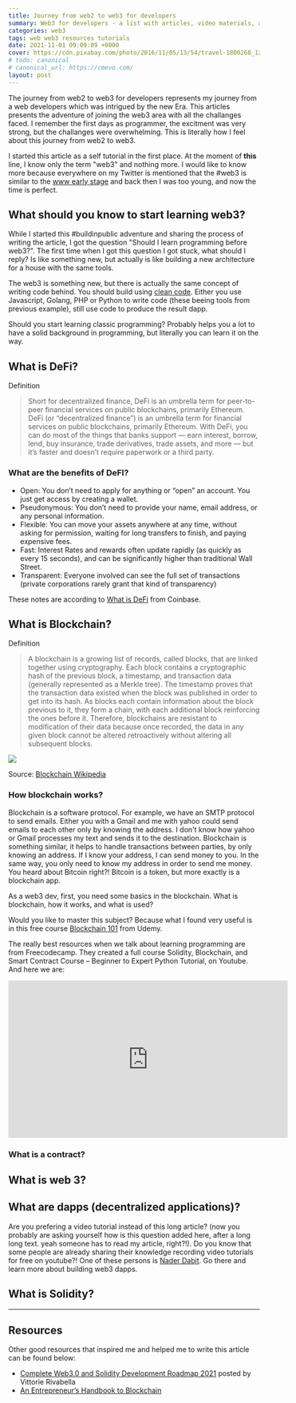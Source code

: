 ```yaml
---
title: Journey from web2 to web3 for developers
summary: Web3 for developers - a list with articles, video materials, and resources about how to achieve independence as a developer
categories: web3
tags: web web3 resources tutorials
date: 2021-11-01 09:09:09 +0000
cover: https://cdn.pixabay.com/photo/2016/11/05/13/54/travel-1800268_1280.jpg
# todo: canonical
# canonical_url: https://cmevo.com/
layout: post
---
```


The journey from web2 to web3 for developers represents my journey from a web developers which was intrigued by the new Era. This articles presents the adventure of joining the web3 area with all the challanges faced. I remember the first days as programmer, the excitment was very strong, but the challanges were overwhelming. This is literally how I feel about this journey from web2 to web3.

I started this article as a self tutorial in the first place. At the moment of **this** line, I know only the term "web3" and nothing more. I would like to know more because everywhere on my Twitter is mentioned that the #web3 is similar to the <a href="https://webfoundation.org/about/vision/history-of-the-web/" target="_blank">www early stage</a> and back then I was too young, and now the time is perfect.

## What should you know to start learning web3?

While I started this #buildinpublic adventure and sharing the process of writing the article, I got the question "Should I learn programming before web3?". The first time when I got this question I got stuck, what should I reply? Is like something new, but actually is like building a new architecture for a house with the same tools.

The web3 is something new, but there is actually the same concept of writing code behind. You should build using <a href="https://www.freecodecamp.org/news/clean-coding-for-beginners/" target="_blank">clean code</a>. Either you use Javascript, Golang, PHP or Python to write code (these beeing tools from previous example), still use code to produce the result dapp.

Should you start learning classic programming? Probably helps you a lot to have a solid background in programming, but literally you can learn it on the way.


## What is DeFi?

Definition

> Short for decentralized finance, DeFi is an umbrella term for peer-to-peer financial services on public blockchains, primarily Ethereum.
> DeFi (or “decentralized finance”) is an umbrella term for financial services on public blockchains, primarily Ethereum. With DeFi, you can do most of the things that banks support — earn interest, borrow, lend, buy insurance, trade derivatives, trade assets, and more — but it’s faster and doesn’t require paperwork or a third party. 

### What are the benefits of DeFI?

- Open: You don’t need to apply for anything or “open” an account. You just get access by creating a wallet.
- Pseudonymous: You don’t need to provide your name, email address, or any personal information.
- Flexible: You can move your assets anywhere at any time, without asking for permission, waiting for long transfers to finish, and paying expensive fees.
- Fast: Interest Rates and rewards often update rapidly (as quickly as every 15 seconds), and can be significantly higher than traditional Wall Street.
- Transparent: Everyone involved can see the full set of transactions (private corporations rarely grant that kind of transparency)

These notes are according to [What is DeFi](https://www.coinbase.com/learn/crypto-basics/what-is-defi) from Coinbase.

## What is Blockchain?

Definition

> A blockchain is a growing list of records, called blocks, that are linked together using cryptography. Each block contains a cryptographic hash of the previous block, a timestamp, and transaction data (generally represented as a Merkle tree). The timestamp proves that the transaction data existed when the block was published in order to get into its hash. As blocks each contain information about the block previous to it, they form a chain, with each additional block reinforcing the ones before it. Therefore, blockchains are resistant to modification of their data because once recorded, the data in any given block cannot be altered retroactively without altering all subsequent blocks.

<img src="https://upload.wikimedia.org/wikipedia/commons/thumb/5/55/Bitcoin_Block_Data.svg/1024px-Bitcoin_Block_Data.svg.png" />

Source: <a href="https://en.wikipedia.org/wiki/Blockchain" target="_blank">Blockchain Wikipedia</a>

### How blockchain works?

Blockchain is a software protocol. For example, we have an SMTP protocol to send emails. Either you with a Gmail and me with yahoo could send emails to each other only by knowing the address. I don't know how yahoo or Gmail processes my text and sends it to the destination. Blockchain is something similar, it helps to handle transactions between parties, by only knowing an address. If I know your address, I can send money to you. In the same way, you only need to know my address in order to send me money. You heard about Bitcoin right?! Bitcoin is a token, but more exactly is a blockchain app.

As a web3 dev, first, you need some basics in the blockchain. What is blockchain, how it works, and what is used?

Would you like to master this subject? Because what I found very useful is in this free course <a href="https://www.udemy.com/course/blockchain-theory-101/" target="_blank">Blockchain 101</a> from Udemy.

The really best resources when we talk about learning programming are from Freecodecamp. They created a full course Solidity, Blockchain, and Smart Contract Course – Beginner to Expert Python Tutorial, on Youtube. And here we are:

<iframe width="560" height="315" src="https://www.youtube-nocookie.com/embed/M576WGiDBdQ" title="YouTube video player" frameborder="0" allow="accelerometer; autoplay; clipboard-write; encrypted-media; gyroscope; picture-in-picture" allowfullscreen></iframe>

### What is a contract?

<!-- todo: -->

## What is web 3?

<!-- todo:  -->

## What are dapps (decentralized applications)?

Are you prefering a video tutorial instead of this long article? (now you probably are asking yourself how is this question added here, after a long long text. yeah someone has to read my article, right?!). Do you know that some people are already sharing their knowledge recording video tutorials for free on youtube?! One of these persons is <a href="https://www.youtube.com/c/naderdabit" targer="_target">Nader Dabit</a>. Go there and learn more about building web3 dapps.

## What is Solidity?

<!-- todo:  -->


<hr>

## Resources

Other good resources that inspired me and helped me to write this article can be found below:

- <a href="https://vitto.cc/web3-and-solidity-smart-contracts-development-roadmap/" target="_blank">Complete Web3.0 and Solidity Development Roadmap 2021</a> posted by Vittorie Rivabella
- <a href="https://appinventiv.com/guide/blockchain-guide-for-entrepreneurs/" target="_blank">An Entrepreneur’s Handbook to Blockchain</a>

